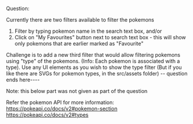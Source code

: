 Question:

Currently there are two filters available to filter the pokemons
1. Filter by typing pokemon name in the search text box, and/or
2. Click on "My Favourites" button next to search text box - this will show only pokemons that are earlier marked as "Favourite"

Challenge is to add a new third filter that would allow filtering pokemons using "type" of the pokemons. (Info: Each pokemon is associated with a type).
Use any UI elements as you wish to show the type filter (But if you like there are SVGs for pokemon types, in the src/assets folder)
-- question ends here----


Note: this below part was not given as part of the question

Refer the pokemon API for more information:
https://pokeapi.co/docs/v2#pokemon-section
https://pokeapi.co/docs/v2#types
